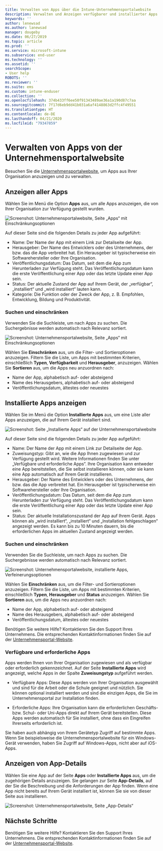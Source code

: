 ```yaml
---
title: Verwalten von Apps über die Intune-Unternehmensportalwebsite
description: Verwalten und Anzeigen verfügbarer und installierter Apps
keywords: ''
author: lenewsad
ms.author: lanewsad
manager: dougeby
ms.date: 06/27/2019
ms.topic: article
ms.prod: ''
ms.service: microsoft-intune
ms.subservice: end-user
ms.technology: ''
ms.assetid: ''
searchScope:
- User help
ROBOTS: ''
ms.reviewer: ''
ms.suite: ems
ms.custom: intune-enduser
ms.collection: ''
ms.openlocfilehash: 374b433ff6ee50f91343489ae36a1a190d87c7aa
ms.sourcegitcommit: 7f17d6eb9dd41b031a6af4148863d2ffc4f49551
ms.translationtype: HT
ms.contentlocale: de-DE
ms.lasthandoff: 04/21/2020
ms.locfileid: "79347859"
---
```

# <a name="manage-apps-from-the-company-portal-website"></a>Verwalten von Apps von der Unternehmensportalwebsite 
Besuchen Sie die [Unternehmensportalwebsite](https://portal.manage.microsoft.com), um Apps aus Ihrer Organisation anzuzeigen und zu verwalten. 

## <a name="view-all-apps"></a>Anzeigen aller Apps  
Wählen Sie im Menü die Option **Apps** aus, um alle Apps anzuzeigen, die von Ihrer Organisation zur Verfügung gestellt wurden. 

   ![Screenshot: Unternehmensportalwebsite, Seite „Apps“ mit Einschränkungsoptionen](./media/intune-view-apps-1907.png)  

Auf dieser Seite sind die folgenden Details zu jeder App aufgeführt:  

* Name: Der Name der App mit einem Link zur Detailseite der App.
* Herausgeber: Der Name des Entwicklers oder des Unternehmens, der bzw. das die App verbreitet hat. Ein Herausgeber ist typischerweise ein Softwarehersteller oder Ihre Organisation.  
* Veröffentlichungsdatum: Das Datum, seit dem die App zum Herunterladen zur Verfügung steht. Das Veröffentlichungsdatum kann die erste Veröffentlichung einer App oder das letzte Update einer App sein.
* Status: Der aktuelle Zustand der App auf Ihrem Gerät, der „verfügbar“, „installiert“ und „wird installiert“ lauten kann. 
* Kategorie: Die Funktion oder der Zweck der App, z. B. Empfohlen, Entwicklung, Bildung und Produktivität.  

### <a name="search-and-refine"></a>Suchen und einschränken   

Verwenden Sie die Suchleiste, um nach Apps zu suchen. Die Suchergebnisse werden automatisch nach Relevanz sortiert.  

   ![Screenshot: Unternehmensportalwebsite, Seite „Apps“ mit Einschränkungsoptionen](./media/intune-refine-all-apps-1907.png)  

Wählen Sie **Einschränken** aus, um die Filter- und Sortieroptionen anzuzeigen. Filtern Sie die Liste, um Apps mit bestimmten Kriterien, einschließlich **Typen**, **Verfügbarkeit** und **Herausgeber**, anzuzeigen. Wählen Sie **Sortieren** aus, um die Apps neu anzuordnen nach:

* Name der App, alphabetisch auf- oder absteigend 
* Name des Herausgebers, alphabetisch auf- oder absteigend 
* Veröffentlichungsdatum, ältestes oder neuestes  

## <a name="view-installed-apps"></a>Installierte Apps anzeigen  
Wählen Sie im Menü die Option **Installierte Apps** aus, um eine Liste aller Apps anzuzeigen, die auf Ihrem Gerät installiert sind.  

   ![Screenshot: Seite „Installierte Apps“ auf der Unternehmensportalwebsite](./media/intune-installed-apps-1907.png)  


Auf dieser Seite sind die folgenden Details zu jeder App aufgeführt:  

* Name: Der Name der App mit einem Link zur Detailseite der App.
* Zuweisungstyp: Gibt an, wie die App Ihnen zugewiesen und zur Verfügung gestellt wird. Weitere Informationen finden Sie unter „Verfügbare und erforderliche Apps“. Ihre Organisation kann entweder eine App bereitstellen, die Sie selbst installieren können, oder sie kann eine App automatisch auf Ihrem Gerät installieren.  
* Herausgeber: Der Name des Entwicklers oder des Unternehmens, der bzw. das die App verbreitet hat. Ein Herausgeber ist typischerweise ein Softwarehersteller oder Ihre Organisation.  
* Veröffentlichungsdatum: Das Datum, seit dem die App zum Herunterladen zur Verfügung steht. Das Veröffentlichungsdatum kann die erste Veröffentlichung einer App oder das letzte Update einer App sein.
* Status: Der aktuelle Installationszustand der App auf Ihrem Gerät. Apps können als „wird installiert“, „installiert“ und „Installation fehlgeschlagen“ angezeigt werden. Es kann bis zu 10 Minuten dauern, bis die erforderlichen Apps im aktuellen Zustand angezeigt werden.  

### <a name="search-and-refine"></a>Suchen und einschränken  

Verwenden Sie die Suchleiste, um nach Apps zu suchen. Die Suchergebnisse werden automatisch nach Relevanz sortiert.  

   ![Screenshot: Unternehmensportalwebsite, installierte Apps, Verfeinerungsoptionen](./media/intune-installed-refine-1907.png)  

Wählen Sie **Einschränken** aus, um die Filter- und Sortieroptionen anzuzeigen. Filtern Sie die Liste, um Apps mit bestimmten Kriterien, einschließlich **Typen**, **Herausgeber** und **Status** anzuzeigen. Wählen Sie **Sortieren** aus, um die Apps neu anzuordnen nach:

* Name der App, alphabetisch auf- oder absteigend  
* Name des Herausgebers, alphabetisch auf- oder absteigend  
* Veröffentlichungsdatum, ältestes oder neuestes  

Benötigen Sie weitere Hilfe? Kontaktieren Sie den Support Ihres Unternehmens. Die entsprechenden Kontaktinformationen finden Sie auf der [Unternehmensportal-Website](https://go.microsoft.com/fwlink/?linkid=2010980).  

### <a name="available-and-required-apps"></a>Verfügbare und erforderliche Apps
Apps werden Ihnen von Ihrer Organisation zugewiesen und als verfügbar oder erforderlich gekennzeichnet. Auf der Seite **Installierte Apps** wird angezeigt, welche Apps in der Spalte  **Zuweisungstyp** aufgeführt werden. 


* Verfügbare Apps: Diese Apps werden von Ihrer Organisation ausgewählt und sind für die Arbeit oder die Schule geeignet und nützlich. Sie können optional installiert werden und sind die einzigen Apps, die Sie im Unternehmensportal zur Installation finden. 

* Erforderliche Apps: Ihre Organisation kann die erforderlichen Geschäfts- bzw. Schul- oder Uni-Apps direkt auf Ihrem Gerät bereitstellen. Diese Apps werden automatisch für Sie installiert, ohne dass ein Eingreifen Ihrerseits erforderlich ist. 

Sie haben auch abhängig von Ihrem Gerätetyp Zugriff auf bestimmte Apps. Wenn Sie beispielsweise die Unternehmensportalwebsite für ein Windows-Gerät verwenden, haben Sie Zugriff auf Windows-Apps, nicht aber auf iOS-Apps.  

## <a name="view-app-details"></a>Anzeigen von App-Details  
Wählen Sie eine App auf der Seite **Apps** oder **Installierte Apps** aus, um die zugehörigen Details anzuzeigen. Sie gelangen zur Seite **App-Details**, auf der Sie die Beschreibung und die Anforderungen der App finden. Wenn eine App nicht bereits auf Ihrem Gerät installiert ist, können Sie sie von dieser Seite aus installieren. 


   ![Screenshot: Unternehmensportalwebsite, Seite „App-Details“](./media/intune-app-details-1907.png)  

## <a name="next-steps"></a>Nächste Schritte
Benötigen Sie weitere Hilfe? Kontaktieren Sie den Support Ihres Unternehmens. Die entsprechenden Kontaktinformationen finden Sie auf der [Unternehmensportal-Website](https://go.microsoft.com/fwlink/?linkid=2010980).  
